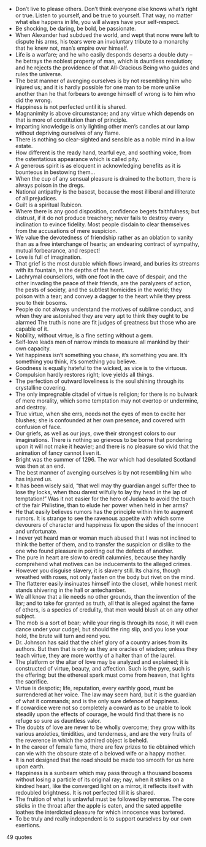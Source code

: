  - Don’t live to please others. Don’t think everyone else knows what’s right or true. Listen to yourself, and be true to yourself. That way, no matter what else happens in life, you will always have your self-respect.
 - Be shocking, be daring, be bold, be passionate.
 - When Alexander had subdued the world, and wept that none were left to dispute his arms, his tears were an involuntary tribute to a monarchy that he knew not, man’s empire over himself.
 - Life is a warfare; and he who easily desponds deserts a double duty – he betrays the noblest property of man, which is dauntless resolution; and he rejects the providence of that All-Gracious Being who guides and rules the universe.
 - The best manner of avenging ourselves is by not resembling him who injured us; and it is hardly possible for one man to be more unlike another than he that forbears to avenge himself of wrong is to him who did the wrong.
 - Happiness is not perfected until it is shared.
 - Magnanimity is above circumstance; and any virtue which depends on that is more of constitution than of principle.
 - Imparting knowledge is only lighting other men’s candles at our lamp without depriving ourselves of any flame.
 - There is nothing so clear-sighted and sensible as a noble mind in a low estate.
 - How different is the ready hand, tearful eye, and soothing voice, from the ostentatious appearance which is called pity.
 - A generous spirit is as eloquent in acknowledging benefits as it is bounteous in bestowing them...
 - When the cup of any sensual pleasure is drained to the bottom, there is always poison in the dregs.
 - National antipathy is the basest, because the most illiberal and illiterate of all prejudices.
 - Guilt is a spiritual Rubicon.
 - Where there is any good disposition, confidence begets faithfulness; but distrust, if it do not produce treachery; never fails to destroy every inclination to evince fidelity. Most people disdain to clear themselves from the accusations of mere suspicion.
 - We value the devotedness of friendship rather as an oblation to vanity than as a free interchange of hearts; an endearing contract of sympathy, mutual forbearance, and respect!
 - Love is full of imagination.
 - That grief is the most durable which flows inward, and buries its streams with its fountain, in the depths of the heart.
 - Lachrymal counsellors, with one foot in the cave of despair, and the other invading the peace of their friends, are the paralyzers of action, the pests of society, and the subtlest homicides in the world; they poison with a tear; and convey a dagger to the heart while they press you to their bosoms.
 - People do not always understand the motives of sublime conduct, and when they are astonished they are very apt to think they ought to be alarmed The truth is none are fit judges of greatness but those who are capable of it.
 - Nobility, without virtue, is a fine setting without a gem.
 - Self-love leads men of narrow minds to measure all mankind by their own capacity.
 - Yet happiness isn’t something you chase, it’s something you are. It’s something you think, it’s something you believe.
 - Goodness is equally hateful to the wicked, as vice is to the virtuous.
 - Compulsion hardly restores right; love yields all things.
 - The perfection of outward loveliness is the soul shining through its crystalline covering.
 - The only impregnable citadel of virtue is religion; for there is no bulwark of mere morality, which some temptation may not overtop or undermine, and destroy.
 - True virtue, when she errs, needs not the eyes of men to excite her blushes; she is confounded at her own presence, and covered with confusion of face.
 - Our griefs, as well as our joys, owe their strongest colors to our imaginations. There is nothing so grievous to be borne that pondering upon it will not make it heavier; and there is no pleasure so vivid that the animation of fancy cannot liven it.
 - Bright was the summer of 1296. The war which had desolated Scotland was then at an end.
 - The best manner of avenging ourselves is by not resembling him who has injured us.
 - It has been wisely said, “that well may thy guardian angel suffer thee to lose thy locks, when thou darest wilfully to lay thy head in the lap of temptation!” Was it not easier for the hero of Judaea to avoid the touch of the fair Philistine, than to elude her power when held in her arms?
 - He that easily believes rumors has the principle within him to augment rumors. It is strange to see the ravenous appetite with which some devourers of character and happiness fix upon the sides of the innocent and unfortunate.
 - I never yet heard man or woman much abused that I was not inclined to think the better of them, and to transfer the suspicion or dislike to the one who found pleasure in pointing out the defects of another.
 - The pure in heart are slow to credit calumnies, because they hardly comprehend what motives can be inducements to the alleged crimes.
 - However you disguise slavery, it is slavery still. Its chains, though wreathed with roses, not only fasten on the body but rivet on the mind.
 - The flatterer easily insinuates himself into the closet, while honest merit stands shivering in the hall or antechamber.
 - We all know that a lie needs no other grounds, than the invention of the liar; and to take for granted as truth, all that is alleged against the fame of others, is a species of credulity, that men would blush at on any other subject.
 - The mob is a sort of bear; while your ring is through its nose, it will even dance under your cudgel; but should the ring slip, and you lose your hold, the brute will turn and rend you.
 - Dr. Johnson has said that the chief glory of a country arises from its authors. But then that is only as they are oracles of wisdom; unless they teach virtue, they are more worthy of a halter than of the laurel.
 - The platform or the altar of love may be analyzed and explained; it is constructed of virtue, beauty, and affection. Such is the pyre, such is the offering; but the ethereal spark must come from heaven, that lights the sacrifice.
 - Virtue is despotic; life, reputation, every earthly good, must be surrendered at her voice. The law may seem hard, but it is the guardian of what it commands; and is the only sure defence of happiness.
 - If cowardice were not so completely a coward as to be unable to look steadily upon the effects of courage, he would find that there is no refuge so sure as dauntless valor.
 - The doubts of love are never to be wholly overcome; they grow with its various anxieties, timidities, and tenderness, and are the very fruits of the reverence in which the admired object is beheld.
 - In the career of female fame, there are few prizes to tie obtained which can vie with the obscure state of a beloved wife or a happy mother.
 - It is not designed that the road should be made too smooth for us here upon earth.
 - Happiness is a sunbeam which may pass through a thousand bosoms without losing a particle of its original ray; nay, when it strikes on a kindred heart, like the converged light on a mirror, it reflects itself with redoubled brightness. It is not perfected till it is shared.
 - The fruition of what is unlawful must be followed by remorse. The core sticks in the throat after the apple is eaten, and the sated appetite loathes the interdicted pleasure for which innocence was bartered.
 - To be truly and really independent is to support ourselves by our own exertions.

49 quotes